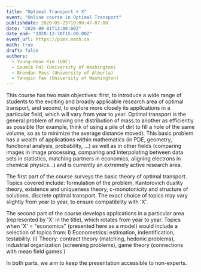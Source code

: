 ```yaml
---
title: "Optimal Transport + X"
event: "Online course in Optimal Transport"
publishdate: 2020-05-25T10:00:47-07:00
date: "2020-09-01T13:00:00Z"
date_end: "2020-12-30T15:00:00Z"
event_url: https://pims.math.ca
math: true
draft: false
authors:
  - Young-Heon Kim (UBC)
  - Soumik Pal (University of Washington)
  - Brendan Pass (University of Alberta)
  - Yanquin Fan (University of Washington)
---
```


This course has two main objectives: first, to introduce a wide range of
students to the exciting and broadly applicable research area of optimal
transport, and second, to explore more closely its applications in a particular
field, which will vary from year to year. Optimal transport is the general
problem of moving one distribution of mass to another as efficiently as
possible (for example, think of using a pile of dirt to fill a hole of the same
volume, so as to minimize the average distance moved). This basic problem has a
wealth of applications within mathematics (in PDE, geometry, functional
analysis, probability, ...) as well as in other fields (comparing images in image
processing, comparing and interpolating between data sets in statistics,
matching partners in economics, aligning electrons in chemical physics…) and is
currently an extremely active research area.

The first part of the course surveys the basic theory of optimal transport.
Topics covered include: formulation of the problem, Kantorovich duality theory,
existence and uniqueness theory, c-monotonicity and structure of solutions,
discrete optimal transport. The exact choice of topics may vary slightly from
year to year, to ensure compatibility with 'X'.

The second part of the course develops applications in a particular area
(represented by 'X' in the title), which rotates from year to year. Topics when
'X' = "economics" (presented here as a model) would include a selection of
topics from: I) Econometrics: estimation, indentification, testability.  II)
Theory: contract theory (matching, hedonic problems), industrial organization
(screening problems), game theory (connections with mean field games )

In both parts, we aim to keep the presentation accessible to non-experts.
